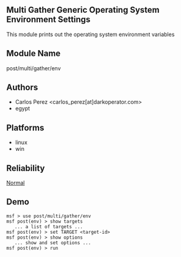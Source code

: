 ## Multi Gather Generic Operating System Environment Settings

This module prints out the operating system environment 
variables


## Module Name
post/multi/gather/env

## Authors
* Carlos Perez <carlos_perez[at]darkoperator.com>
* egypt





## Platforms
* linux
* win

## Reliability
[Normal](https://github.com/rapid7/metasploit-framework/wiki/Exploit-Ranking)

## Demo

```
msf > use post/multi/gather/env
msf post(env) > show targets
   ... a list of targets ...
msf post(env) > set TARGET <target-id>
msf post(env) > show options
   ... show and set options ...
msf post(env) > run
```
    
    